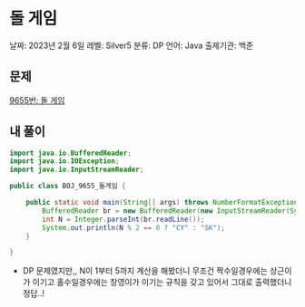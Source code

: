 # 돌 게임

날짜: 2023년 2월 6일
레벨: Silver5
분류: DP
언어: Java
출제기관: 백준

## 문제

[9655번: 돌 게임](https://www.acmicpc.net/problem/9655)

## 내 풀이

```java
import java.io.BufferedReader;
import java.io.IOException;
import java.io.InputStreamReader;

public class BOJ_9655_돌게임 {

	public static void main(String[] args) throws NumberFormatException, IOException {
		BufferedReader br = new BufferedReader(new InputStreamReader(System.in));
		int N = Integer.parseInt(br.readLine());
		System.out.println(N % 2 == 0 ? "CY" : "SK");
	}

}
```

- DP 문제였지만,, N이 1부터 5까지 계산을 해봤더니 무조건 짝수일경우에는 상근이가 이기고 홀수일경우에는 창영이가 이기는 규칙을 갖고 있어서 그대로 출력했더니 정답..!